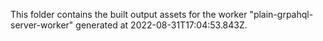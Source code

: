 This folder contains the built output assets for the worker "plain-grpahql-server-worker" generated at 2022-08-31T17:04:53.843Z.
